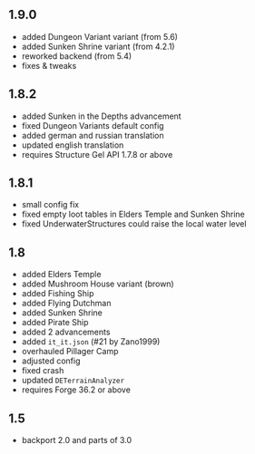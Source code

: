 ## 1.9.0
* added Dungeon Variant variant (from 5.6)
* added Sunken Shrine variant (from 4.2.1)
* reworked backend (from 5.4)
* fixes & tweaks

## 1.8.2
* added Sunken in the Depths advancement
* fixed Dungeon Variants default config
* added german and russian translation
* updated english translation
* requires Structure Gel API 1.7.8 or above

## 1.8.1
* small config fix
* fixed empty loot tables in Elders Temple and Sunken Shrine
* fixed UnderwaterStructures could raise the local water level

## 1.8
* added Elders Temple
* added Mushroom House variant (brown)
* added Fishing Ship
* added Flying Dutchman
* added Sunken Shrine
* added Pirate Ship
* added 2 advancements
* added `it_it.json` (#21 by Zano1999)
* overhauled Pillager Camp
* adjusted config
* fixed crash
* updated `DETerrainAnalyzer`
* requires Forge 36.2 or above

## 1.5
* backport 2.0 and parts of 3.0